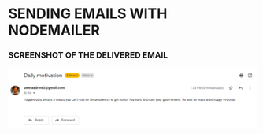 # SENDING EMAILS WITH NODEMAILER

### SCREENSHOT OF THE DELIVERED EMAIL
![The email sent](email-sent.png)